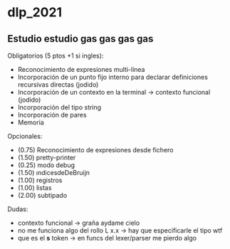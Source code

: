 # dlp_2021

## Estudio estudio gas gas gas gas

Obligatorios (5 ptos +1 si ingles):

* Reconocimiento de expresiones multi-línea
* Incorporación de un punto fijo interno para declarar definiciones recursivas directas (jodido)
* Incorporación de un contexto en la terminal -> contexto funcional (jodido)
* Incorporación del tipo string
* Incorporación de pares
* Memoria

Opcionales:

* (0.75) Reconocimiento de expresiones desde fichero
* (1.50) pretty-printer
* (0.25) modo debug
* (1.50) ındicesdeDeBruijn
* (1.00) registros
* (1.00) listas
* (2.00) subtipado

Dudas:

* contexto funcional -> graña aydame cielo
* no me funciona algo del rollo L x.x -> hay que especificarle el tipo wtf
* que es el __s__ token -> en funcs del lexer/parser me pierdo algo
